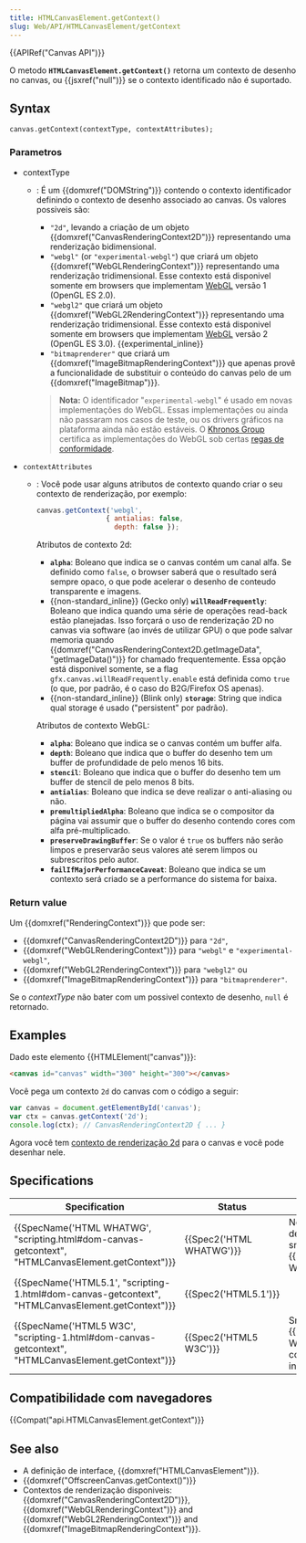 ```yaml
---
title: HTMLCanvasElement.getContext()
slug: Web/API/HTMLCanvasElement/getContext
---
```

{{APIRef("Canvas API")}}

O metodo **`HTMLCanvasElement.getContext()`** retorna um contexto de desenho no canvas, ou {{jsxref("null")}} se o contexto identificado não é suportado.

## Syntax

```
canvas.getContext(contextType, contextAttributes);
```

### Parametros

- contextType

  - : É um {{domxref("DOMString")}} contendo o contexto identificador definindo o contexto de desenho associado ao canvas. Os valores possiveis são:

    - `"2d"`, levando a criação de um objeto {{domxref("CanvasRenderingContext2D")}} representando uma renderização bidimensional.
    - `"webgl"` (or `"experimental-webgl"`) que criará um objeto {{domxref("WebGLRenderingContext")}} representando uma renderização tridimensional. Esse contexto está disponivel somente em browsers que implementam [WebGL](/pt-BR/docs/Web/WebGL) versão 1 (OpenGL ES 2.0).
    - `"webgl2"` que criará um objeto {{domxref("WebGL2RenderingContext")}} representando uma renderização tridimensional. Esse contexto está disponivel somente em browsers que implementam [WebGL](/pt-BR/docs/Web/WebGL) versão 2 (OpenGL ES 3.0). {{experimental_inline}}
    - `"bitmaprenderer"` que criará um {{domxref("ImageBitmapRenderingContext")}} que apenas provê a funcionalidade de substituir o conteúdo do canvas pelo de um {{domxref("ImageBitmap")}}.

    > **Nota:** O identificador "`experimental-webgl`" é usado em novas implementações do WebGL. Essas implementações ou ainda não passaram nos casos de teste, ou os drivers gráficos na plataforma ainda não estão estáveis. O [Khronos Group](https://www.khronos.org/) certifica as implementações do WebGL sob certas [regas de conformidade](https://www.khronos.org/registry/webgl/sdk/tests/CONFORMANCE_RULES.txt).

- `contextAttributes`

  - : Você pode usar alguns atributos de contexto quando criar o seu contexto de renderização, por exemplo:

    ```js
    canvas.getContext('webgl',
                     { antialias: false,
                       depth: false });
    ```

    Atributos de contexto 2d:

    - **`alpha`**: Boleano que indica se o canvas contém um canal alfa. Se definido como `false`, o browser saberá que o resultado será sempre opaco, o que pode acelerar o desenho de conteudo transparente e imagens.
    - {{non-standard_inline}} (Gecko only) **`willReadFrequently`**: Boleano que indica quando uma série de operações read-back estão planejadas. Isso forçará o uso de renderização 2D no canvas via software (ao invés de utilizar GPU) o que pode salvar memoria quando {{domxref("CanvasRenderingContext2D.getImageData", "getImageData()")}} for chamado frequentemente. Essa opção está disponivel somente, se a flag `gfx.canvas.willReadFrequently.enable` está definida como `true` (o que, por padrão, é o caso do B2G/Firefox OS apenas).
    - {{non-standard_inline}} (Blink only) **`storage`**: String que indica qual storage é usado ("persistent" por padrão).

    Atributos de contexto WebGL:

    - **`alpha`**: Boleano que indica se o canvas contém um buffer alfa.
    - **`depth`**: Boleano que indica que o buffer do desenho tem um buffer de profundidade de pelo menos 16 bits.
    - **`stencil`**: Boleano que indica que o buffer do desenho tem um buffer de stencil de pelo menos 8 bits.
    - **`antialias`**: Boleano que indica se deve realizar o anti-aliasing ou não.
    - **`premultipliedAlpha`**: Boleano que indica se o compositor da página vai assumir que o buffer do desenho contendo cores com alfa pré-multiplicado.
    - **`preserveDrawingBuffer`**: Se o valor é `true` os buffers não serão limpos e preservarão seus valores até serem limpos ou subrescritos pelo autor.
    - **`failIfMajorPerformanceCaveat`**: Boleano que indica se um contexto será criado se a performance do sistema for baixa.

### Return value

Um {{domxref("RenderingContext")}} que pode ser:

- {{domxref("CanvasRenderingContext2D")}} para `"2d"`,
- {{domxref("WebGLRenderingContext")}} para `"webgl"` e `"experimental-webgl"`,
- {{domxref("WebGL2RenderingContext")}} para `"webgl2"` ou
- {{domxref("ImageBitmapRenderingContext")}} para `"bitmaprenderer"`.

Se o _contextType_ não bater com um possivel contexto de desenho, `null` é retornado.

## Examples

Dado este elemento {{HTMLElement("canvas")}}:

```html
<canvas id="canvas" width="300" height="300"></canvas>
```

Você pega um contexto `2d` do canvas com o código a seguir:

```js
var canvas = document.getElementById('canvas');
var ctx = canvas.getContext('2d');
console.log(ctx); // CanvasRenderingContext2D { ... }
```

Agora você tem [contexto de renderização 2d](/pt-BR/docs/Web/API/CanvasRenderingContext2D) para o canvas e você pode desenhar nele.

## Specifications

| Specification                                                                                                                        | Status                           | Comment                                                                        |
| ------------------------------------------------------------------------------------------------------------------------------------ | -------------------------------- | ------------------------------------------------------------------------------ |
| {{SpecName('HTML WHATWG', "scripting.html#dom-canvas-getcontext", "HTMLCanvasElement.getContext")}} | {{Spec2('HTML WHATWG')}} | Nenhuma mudança desde o ultimo snapshot, {{SpecName('HTML5 W3C')}}      |
| {{SpecName('HTML5.1', "scripting-1.html#dom-canvas-getcontext", "HTMLCanvasElement.getContext")}}     | {{Spec2('HTML5.1')}}     |                                                                                |
| {{SpecName('HTML5 W3C', "scripting-1.html#dom-canvas-getcontext", "HTMLCanvasElement.getContext")}} | {{Spec2('HTML5 W3C')}}     | Snapshot do {{SpecName('HTML WHATWG')}} contendo a definição inicial. |

## Compatibilidade com navegadores

{{Compat("api.HTMLCanvasElement.getContext")}}

## See also

- A definição de interface, {{domxref("HTMLCanvasElement")}}.
- {{domxref("OffscreenCanvas.getContext()")}}
- Contextos de renderização disponiveis: {{domxref("CanvasRenderingContext2D")}}, {{domxref("WebGLRenderingContext")}} and {{domxref("WebGL2RenderingContext")}} and {{domxref("ImageBitmapRenderingContext")}}.
